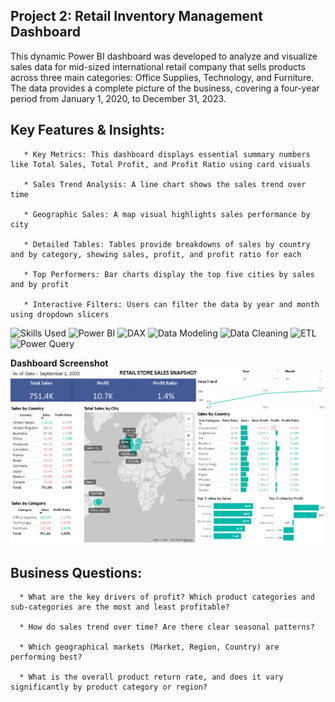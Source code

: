 ## Project 2: Retail Inventory Management Dashboard
  This dynamic Power BI dashboard was developed to analyze and visualize sales data for mid-sized international
  retail company that sells products across three main categories: Office Supplies, Technology, and Furniture.
  The data provides a complete picture of the business, covering a four-year period from January 1, 2020, to December 31, 2023.

## Key Features & Insights:

       * Key Metrics: This dashboard displays essential summary numbers like Total Sales, Total Profit, and Profit Ratio using card visuals

       * Sales Trend Analysis: A line chart shows the sales trend over time
       
       * Geographic Sales: A map visual highlights sales performance by city

       * Detailed Tables: Tables provide breakdowns of sales by country and by category, showing sales, profit, and profit ratio for each

       * Top Performers: Bar charts display the top five cities by sales and by profit
       
       * Interactive Filters: Users can filter the data by year and month using dropdown slicers

![Skills Used](https://img.shields.io/badge/Skills%20Used%20:-FFFFFF?style=flat-square) ![Power BI](https://img.shields.io/badge/Power%20BI-yellowgreen?style=flat-square) ![DAX](https://img.shields.io/badge/DAX-yellowgreen?style=flat-square) ![Data Modeling](https://img.shields.io/badge/Data%20Modeling-yellowgreen?style=flat-square) ![Data Cleaning](https://img.shields.io/badge/Data%20Cleaning-yellowgreen?style=flat-square) ![ETL](https://img.shields.io/badge/ETL-yellowgreen?style=flat-square) ![Power Query](https://img.shields.io/badge/Power%20Query-yellowgreen?style=flat-square)

   **Dashboard Screenshot** ![**Sales Dashboard Screenshot**](https://github.com/antonjeeva5/power-bi-projects/blob/main/Retail%20store%20sales%20performance/Dashboard.png)

 ## Business Questions:
      * What are the key drivers of profit? Which product categories and sub-categories are the most and least profitable?

      * How do sales trend over time? Are there clear seasonal patterns?

      * Which geographical markets (Market, Region, Country) are performing best?

      * What is the overall product return rate, and does it vary significantly by product category or region?
